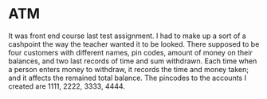# ATM
It was front end course last test assignment. I had to make up a sort of a cashpoint the way the teacher wanted it to be looked.
There supposed to be four customers with different names, pin codes, amount of money on their balances, 
and two last records of time and sum withdrawn.
Each time when a person enters money to withdraw, it records the time and money taken; and it affects the remained total balance.
The pincodes to the accounts I created are 1111, 2222, 3333, 4444.
